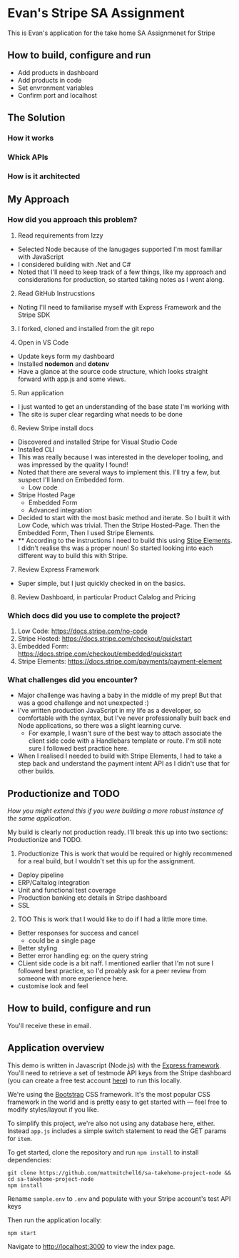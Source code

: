 # Evan's Stripe SA Assignment
This is Evan's application for the take home SA Assignmenet for Stripe

## How to build, configure and run
- Add products in dashboard
- Add products in code
- Set envronment variables
- Confirm port and localhost

## The Solution
### How it works

### Whick APIs

### How is it architected

## My Approach
### How did you approach this problem? 
1. Read requirements from Izzy
 - Selected Node because of the lanugages supported I'm most familiar with JavaScript
 - I considered building with .Net and C#
 - Noted that I'll need to keep track of a few things, like my approach and considerations for production, so started taking notes as I went along.

2. Read GitHub Instrucstions
 - Noting I'll need to familiarise myself with Express Framework and the Stripe SDK

3. I forked, cloned and installed from the git repo

4. Open in VS Code
 - Update keys form my dashboard
 - Installed **nodemon** and **dotenv**
 - Have a glance at the source code structure, which looks straight forward with app.js and some views.
		
5. Run application
 - I just wanted to get an understanding of the base state I'm working with
 - The site is super clear regarding what needs to be done

6. Review Stripe install docs
 - Discovered and installed Stripe for Visual Studio Code
 - Installed CLI
 - This was really because I was interested in the developer tooling, and was impressed by the quality I found!
 - Noted that there are several ways to implement this. I'll try a few, but suspect I'll land on Embedded form. 
	- Low code
  - Stripe Hosted Page
	- Embedded Form
	- Advanced integration
 - Decided to start with the most basic method and iterate. So I built it with Low Code, which was trivial. Then the Stripe Hosted-Page. Then the Embedded Form, Then I used Stripe Elements. 
 - ** According to the instructions I need to build this using <ins>Stipe Elements</ins>. I didn't realise ths was a proper noun! So started looking into each different way to build this with Stripe.

7. Review Express Framework
 - Super simple, but I just quickly checked in on the basics.

8. Review Dashboard, in particular Product Calalog and Pricing

### Which docs did you use to complete the project? 

1. Low Code: https://docs.stripe.com/no-code
2. Stripe Hosted: https://docs.stripe.com/checkout/quickstart
3. Embedded Form: https://docs.stripe.com/checkout/embedded/quickstart
4. Stripe Elements: https://docs.stripe.com/payments/payment-element

### What challenges did you encounter?
- Major challenge was having a baby in the middle of my prep! But that was a good challenge and not unexpected :)
- I've written production JavaScript in my life as a developer, so comfortable with the syntax, but I've never professionally built back end Node applications, so there was a slight learning curve.
  - For example, I wasn't sure of the best way to attach associate the client side code with a Handlebars template or route. I'm still note sure I followed best practice here.
- When I realised I needed to build with Stripe Elements, I had to take a step back and understand the payment intent API as I didn't use that for other builds.

## Productionize and TODO
_How you might extend this if you were building a more robust instance of the same application._

My build is clearly not production ready. I'll break this up into two sections: Productionize and TODO.

1. Productionize
This is work that would be required or highly recommened for a real build, but I wouldn't set this up for the assignment.

- Deploy pipeline
- ERP/Caltalog integration
- Unit and functional test coverage
- Production banking etc details in Stripe dashboard
- SSL

2. TOO
This is work that I would like to do if I had a little more time. 
- Better responses for success and cancel
	- could be a single page
- Better styling
- Better error handling eg: on the query string
- CLient side code is a bit naff. I mentioned earlier that I'm not sure I followed best practice, so I'd proably ask for a peer review from someone with more experience here.
- customise look and feel

## How to build, configure and run
You'll receive these in email.

## Application overview
This demo is written in Javascript (Node.js) with the [Express framework](https://expressjs.com/). You'll need to retrieve a set of testmode API keys from the Stripe dashboard (you can create a free test account [here](https://dashboard.stripe.com/register)) to run this locally.

We're using the [Bootstrap](https://getbootstrap.com/docs/4.6/getting-started/introduction/) CSS framework. It's the most popular CSS framework in the world and is pretty easy to get started with — feel free to modify styles/layout if you like. 

To simplify this project, we're also not using any database here, either. Instead `app.js` includes a simple switch statement to read the GET params for `item`. 

To get started, clone the repository and run `npm install` to install dependencies:

```
git clone https://github.com/mattmitchell6/sa-takehome-project-node && cd sa-takehome-project-node
npm install
```

Rename `sample.env` to `.env` and populate with your Stripe account's test API keys

Then run the application locally:

```
npm start
```

Navigate to [http://localhost:3000](http://localhost:3000) to view the index page.

